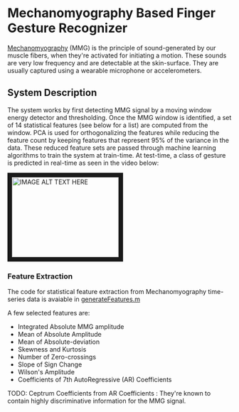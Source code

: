 # Mechanomyography Based Finger Gesture Recognizer

[Mechanomyography](https://en.wikipedia.org/wiki/Mechanomyogram) (MMG) is the principle of sound-generated by our muscle fibers, 
when they're activated for initiating a motion. These sounds are very low frequency and are detectable at the skin-surface. 
They are usually captured using a wearable microphone or accelerometers. 

## System Description
The system works by first detecting MMG signal by a moving window energy detector and thresholding. Once the MMG window is identified, 
a set of 14 statistical features (see below for a list) are computed from the window. PCA is used for orthogonalizing the features while 
reducing the feature count by keeping features that represent 95\% of the variance in the data. These reduced feature sets are passed 
through machine learning algorithms to train the system at train-time. At test-time, a class of gesture is predicted in real-time as seen 
in the video below:

<a href="http://www.youtube.com/watch?feature=player_embedded&v=YouJtJQiOmU
" target="_blank"><img src="http://img.youtube.com/vi/YouJtJQiOmU/0.jpg" 
alt="IMAGE ALT TEXT HERE" width="240" height="180" border="10" /></a>


### Feature Extraction
The code for statistical feature extraction from Mechanomyography time-series data is avaiable in 
[generateFeatures.m](https://github.com/debapratimsaha/mmg-PatternRecognition/blob/master/matlab/pca_lda/generateFeatures.m)

A few selected features are:
* Integrated Absolute MMG amplitude
* Mean of Absolute Amplitude
* Mean of Absolute-deviation
* Skewness and Kurtosis 
* Number of Zero-crossings
* Slope of Sign Change
* Wilson's Amplitude
* Coefficients of 7th AutoRegressive (AR) Coefficients

TODO: Ceptrum Coefficients from AR Coefficients : They're known to contain highly discriminative information for the MMG signal.


